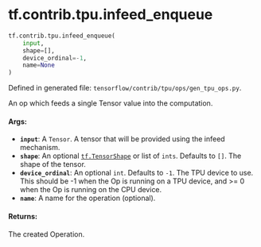 <div itemscope itemtype="http://developers.google.com/ReferenceObject">
<meta itemprop="name" content="tf.contrib.tpu.infeed_enqueue" />
<meta itemprop="path" content="Stable" />
</div>

# tf.contrib.tpu.infeed_enqueue

``` python
tf.contrib.tpu.infeed_enqueue(
    input,
    shape=[],
    device_ordinal=-1,
    name=None
)
```



Defined in generated file: `tensorflow/contrib/tpu/ops/gen_tpu_ops.py`.

An op which feeds a single Tensor value into the computation.

#### Args:

* <b>`input`</b>: A `Tensor`.
    A tensor that will be provided using the infeed mechanism.
* <b>`shape`</b>: An optional <a href="../../../tf/TensorShape.md"><code>tf.TensorShape</code></a> or list of `ints`. Defaults to `[]`.
    The shape of the tensor.
* <b>`device_ordinal`</b>: An optional `int`. Defaults to `-1`.
    The TPU device to use. This should be -1 when the Op
    is running on a TPU device, and >= 0 when the Op is running on the CPU
    device.
* <b>`name`</b>: A name for the operation (optional).


#### Returns:

The created Operation.